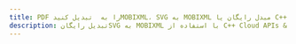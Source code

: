 ---title: PDF را به  تبدیل کنیدMOBIXML، SVG به MOBIXML مبدل رایگان یا C++ SDKdescription: تبدیل رایگانSVG به MOBIXML با استفاده از C++ Cloud APIs & SDK همچنین اسناد PDF را در Cloud ایجاد، ویرایش و رندر کنید.---